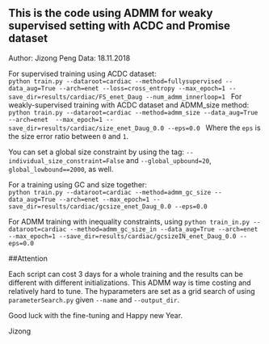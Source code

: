This is the code using ADMM for weaky supervised setting with ACDC and Promise dataset
----

Author: Jizong Peng
Data: 18.11.2018

For supervised training using ACDC dataset:<br>
``python train.py --dataroot=cardiac --method=fullysupervised --data_aug=True --arch=enet --loss=cross_entropy --max_epoch=1 --save_dir=results/cardiac/FS_enet_Daug --num_admm_innerloop=1
``
For weakly-supervised training with ACDC dataset and ADMM_size method:<br>
``python train.py --dataroot=cardiac --method=admm_size --data_aug=True --arch=enet  --max_epoch=1 --save_dir=results/cardiac/size_enet_Daug_0.0 --eps=0.0
``
Where the ``eps`` is the size error ratio between `0` and `1`.

You can set a global size constraint by using the tag: ``--individual_size_constraint=False`` and `--global_upbound=20`, `global_lowbound==2000`, as well.

For a training using GC and size together: <br>
`python train.py --dataroot=cardiac --method=admm_gc_size --data_aug=True --arch=enet --max_epoch=1 --save_dir=results/cardiac/gcsize_enet_Daug_0.0 --eps=0.0`


For ADMM training with inequality constraints, using 
`python train_in.py --dataroot=cardiac --method=admm_gc_size_in --data_aug=True --arch=enet --max_epoch=1 --save_dir=results/cardiac/gcsizeIN_enet_Daug_0.0 --eps=0.0`

##Attention

Each script can cost 3 days for a whole training and the results can be different with different initializations. This ADMM way is time costing and relatively hard to tune. The hyparameters are set as a grid search of using ``parameterSearch.py`` given `--name` and `--output_dir`.


Good luck with the fine-tuning and Happy new Year.

Jizong
